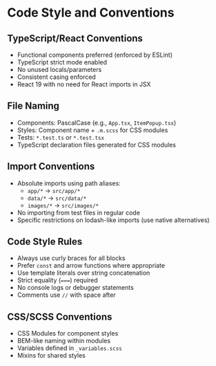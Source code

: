 # Code Style and Conventions

## TypeScript/React Conventions
- Functional components preferred (enforced by ESLint)
- TypeScript strict mode enabled
- No unused locals/parameters
- Consistent casing enforced
- React 19 with no need for React imports in JSX

## File Naming
- Components: PascalCase (e.g., `App.tsx`, `ItemPopup.tsx`)
- Styles: Component name + `.m.scss` for CSS modules
- Tests: `*.test.ts` or `*.test.tsx`
- TypeScript declaration files generated for CSS modules

## Import Conventions
- Absolute imports using path aliases:
  - `app/*` → `src/app/*`
  - `data/*` → `src/data/*`
  - `images/*` → `src/images/*`
- No importing from test files in regular code
- Specific restrictions on lodash-like imports (use native alternatives)

## Code Style Rules
- Always use curly braces for all blocks
- Prefer `const` and arrow functions where appropriate
- Use template literals over string concatenation
- Strict equality (`===`) required
- No console logs or debugger statements
- Comments use `//` with space after

## CSS/SCSS Conventions
- CSS Modules for component styles
- BEM-like naming within modules
- Variables defined in `_variables.scss`
- Mixins for shared styles